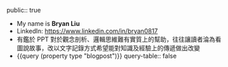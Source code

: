 public:: true

- My name is **Bryan Liu**
- LinkedIn: https://www.linkedin.com/in/bryan0817
- 有鑑於 PPT 對於觀念剖析、邏輯思維難有實質上的幫助，往往讓讀者淪為看圖說故事，改以文字記錄方式希望能對知識及經驗上的傳遞做出改變
- {{query (property type "blogpost")}}
  query-table:: false